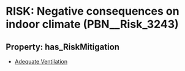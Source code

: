 # RISK: __Negative consequences on indoor climate__ (PBN__Risk_3243)

## Property: has_RiskMitigation

* [Adequate Ventilation](PBN__Mitigation_1759)


